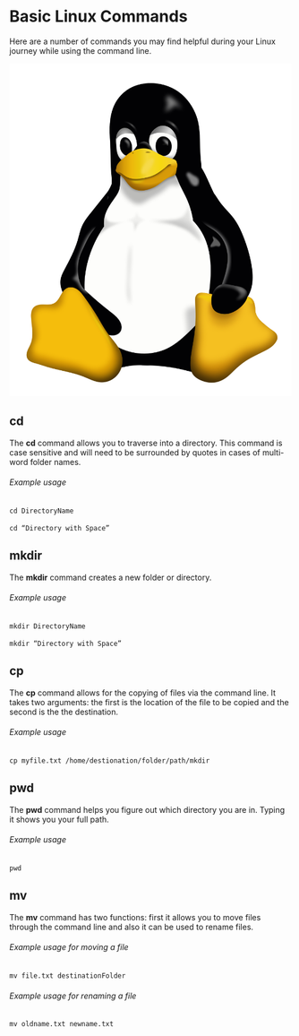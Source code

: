 # Basic Linux Commands

Here are a number of commands you may find helpful during your Linux journey while using the command line.

![Linux Penguin](../images/linux-penguin.png) 

## cd
The **cd** command allows you to traverse into a directory. This command is case sensitive and will need to be surrounded by quotes in cases of multi-word folder names. 

###### Example usage
`cd DirectoryName`

`cd “Directory with Space”`


## mkdir
The **mkdir** command creates a new folder or directory. 

###### Example usage
`mkdir DirectoryName`

`mkdir “Directory with Space”`


## cp 
The **cp** command allows for the copying of files via the command line. It takes two arguments: the first is the location of the file to be copied and the second is the the destination. 
 
###### Example usage
`cp myfile.txt /home/destionation/folder/path/mkdir`


## pwd
The **pwd** command helps you figure out which directory you are in. Typing it shows you your full path.

###### Example usage
`pwd`


## mv
The **mv** command  has two functions: first it allows you to move files through the command line and also it can be used to rename files.  

###### Example usage for moving a file
`mv file.txt destinationFolder`

###### Example usage for renaming a file
`mv oldname.txt newname.txt`

